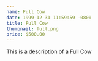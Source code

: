 ```yaml
---
name: Full Cow
date: 1999-12-31 11:59:59 -0800
title: Full Cow
thumbnail: full.png
price: $500.00
---
```

This is a description of a Full Cow